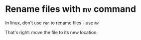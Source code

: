 # Rename files with `mv` command

In linux, don't use `ren` to rename files - use `mv`

That's right: move the file to its new location.